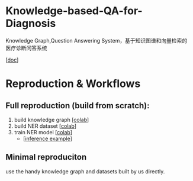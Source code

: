 # Knowledge-based-QA-for-Diagnosis
Knowledge Graph,Question Answering System，基于知识图谱和向量检索的医疗诊断问答系统

[[doc](https://easydoc.net/doc/84261587/TevBXTHz/gsaJm7M6)] 

# Reproduction & Workflows
## Full reproduction (build from scratch): 
1. build knowledge graph [[colab](https://colab.research.google.com/gist/leoxiang66/bf52b9045187a95e276914451954c667/build_kg.ipynb)]
2. build NER dataset [[colab](https://colab.research.google.com/gist/leoxiang66/a50ea0713cd9e99daa4734f1e61ce5c8/build-ner-dataset.ipynb)]
3. train NER model [[colab](https://colab.research.google.com/gist/leoxiang66/6510451934d15703a80c73b401c87a1a/finetune-chinese-bert-ner-biomedical.ipynb)]
    - [[inference example](https://colab.research.google.com/gist/leoxiang66/f77e7b6d893276a6bb68ffd7951f2ffa/untitled46.ipynb)]

## Minimal reproduciton
use the handy knowledge graph and datasets built by us directly.

